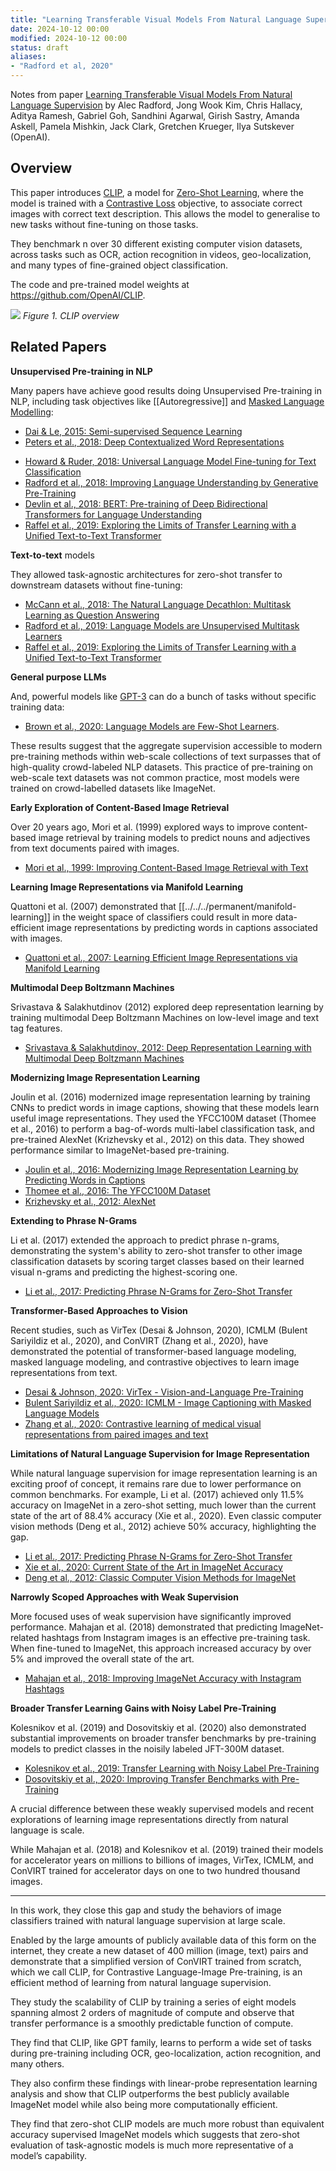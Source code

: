 ```yaml
---
title: "Learning Transferable Visual Models From Natural Language Supervision"
date: 2024-10-12 00:00
modified: 2024-10-12 00:00
status: draft
aliases:
- "Radford et al, 2020"
---
```


Notes from paper [Learning Transferable Visual Models From Natural Language Supervision](https://arxiv.org/abs/2103.00020) by Alec Radford, Jong Wook Kim, Chris Hallacy, Aditya Ramesh, Gabriel Goh, Sandhini Agarwal, Girish Sastry, Amanda Askell, Pamela Mishkin, Jack Clark, Gretchen Krueger, Ilya Sutskever (OpenAI).

## Overview

This paper introduces [CLIP](../permanent/contrastive-language-image-pretraining.md), a model for [Zero-Shot Learning](../permanent/zero-shot-learning.md), where the model is trained with a [Contrastive Loss](../permanent/contrastive-loss.md) objective, to associate correct images with correct text description. This allows the model to generalise to new tasks without fine-tuning on those tasks.

They benchmark n over 30 different existing computer vision datasets, across tasks such as OCR, action recognition in videos, geo-localization, and many types of fine-grained object classification.

The code and pre-trained model weights at https://github.com/OpenAI/CLIP.

![](../../../_media/Learning%20Transferable%20Visual%20Models%20From%20Natural%20Language%20Supervision-fig-1.png)
*Figure 1. CLIP overview*

## Related Papers

**Unsupervised Pre-training in NLP**

Many papers have achieve good results doing Unsupervised Pre-training in NLP, including task objectives like [[Autoregressive]] and [Masked Language Modelling](Masked%20Language%20Modelling):

* [Dai & Le, 2015: Semi-supervised Sequence Learning](papers/dai-le-2015-semi-supervised-sequence-learning.md)
* [Peters et al., 2018: Deep Contextualized Word Representations](reference/peters-et-al-2018-deep-contextualized-word-representations.md)
- [Howard & Ruder, 2018: Universal Language Model Fine-tuning for Text Classification](reference/howard-ruder-2018-universal-language-model-fine-tuning-for-text-classification.md)
- [Radford et al., 2018: Improving Language Understanding by Generative Pre-Training](reference/radford-et-al-2018-improving-language-understanding-by-generative-pre-training.md)
- [Devlin et al., 2018: BERT: Pre-training of Deep Bidirectional Transformers for Language Understanding](reference/devlin-et-al-2018-bert-pre-training-of-deep-bidirectional-transformers-for-language-understanding.md)
- [Raffel et al., 2019: Exploring the Limits of Transfer Learning with a Unified Text-to-Text Transformer](reference/raffel-et-al-2019-exploring-the-limits-of-transfer-learning-with-a-unified-text-to-text-transformer.md)

**Text-to-text** models

They allowed task-agnostic architectures for zero-shot transfer to downstream datasets without fine-tuning:

- [McCann et al., 2018: The Natural Language Decathlon: Multitask Learning as Question Answering](reference/mccann-et-al-2018-the-natural-language-decathlon-multitask-learning-as-question-answering.md)
- [Radford et al., 2019: Language Models are Unsupervised Multitask Learners](reference/radford-et-al-2019-language-models-are-unsupervised-multitask-learners.md)
- [Raffel et al., 2019: Exploring the Limits of Transfer Learning with a Unified Text-to-Text Transformer](reference/raffel-et-al-2019-exploring-the-limits-of-transfer-learning-with-a-unified-text-to-text-transformer.md)

**General purpose LLMs**

And, powerful models like [GPT-3](../permanent/gpt-3.md) can do a bunch of tasks without specific training data:

* [Brown et al., 2020: Language Models are Few-Shot Learners](../permanent/brown-et-al-2020-language-models-are-few-shot-learners.md).

These results suggest that the aggregate supervision accessible to modern pre-training methods within web-scale collections of text surpasses that of high-quality crowd-labeled NLP datasets. This practice of pre-training on web-scale text datasets was not common practice, most models were trained on crowd-labelled datasets like ImageNet.

**Early Exploration of Content-Based Image Retrieval**

Over 20 years ago, Mori et al. (1999) explored ways to improve content-based image retrieval by training models to predict nouns and adjectives from text documents paired with images.

- [Mori et al., 1999: Improving Content-Based Image Retrieval with Text](reference/mori-et-al-1999-improving-content-based-image-retrieval-with-text.md)

**Learning Image Representations via Manifold Learning**

Quattoni et al. (2007) demonstrated that [[../../../permanent/manifold-learning]] in the weight space of classifiers could result in more data-efficient image representations by predicting words in captions associated with images.

- [Quattoni et al., 2007: Learning Efficient Image Representations via Manifold Learning](reference/quattoni-et-al-2007-learning-efficient-image-representations-via-manifold-learning.md)

**Multimodal Deep Boltzmann Machines**

Srivastava & Salakhutdinov (2012) explored deep representation learning by training multimodal Deep Boltzmann Machines on low-level image and text tag features.

- [Srivastava & Salakhutdinov, 2012: Deep Representation Learning with Multimodal Deep Boltzmann Machines](reference/srivastava-salakhutdinov-2012-deep-representation-learning-with-multimodal-deep-boltzmann-machines.md)

**Modernizing Image Representation Learning**

Joulin et al. (2016) modernized image representation learning by training CNNs to predict words in image captions, showing that these models learn useful image representations. They used the YFCC100M dataset (Thomee et al., 2016) to perform a bag-of-words multi-label classification task, and pre-trained AlexNet (Krizhevsky et al., 2012) on this data. They showed performance similar to ImageNet-based pre-training.

- [Joulin et al., 2016: Modernizing Image Representation Learning by Predicting Words in Captions](reference/joulin-et-al-2016-modernizing-image-representation-learning-by-predicting-words-in-captions.md)
- [Thomee et al., 2016: The YFCC100M Dataset](reference/thomee-et-al-2016-the-yfcc100m-dataset.md)
- [Krizhevsky et al., 2012: AlexNet](reference/krizhevsky-et-al-2012-alexnet.md)

**Extending to Phrase N-Grams**

Li et al. (2017) extended the approach to predict phrase n-grams, demonstrating the system's ability to zero-shot transfer to other image classification datasets by scoring target classes based on their learned visual n-grams and predicting the highest-scoring one.

- [Li et al., 2017: Predicting Phrase N-Grams for Zero-Shot Transfer](reference/li-et-al-2017-predicting-phrase-n-grams-for-zero-shot-transfer.md)

**Transformer-Based Approaches to Vision**

Recent studies, such as VirTex (Desai & Johnson, 2020), ICMLM (Bulent Sariyildiz et al., 2020), and ConVIRT (Zhang et al., 2020), have demonstrated the potential of transformer-based language modeling, masked language modeling, and contrastive objectives to learn image representations from text.

- [Desai & Johnson, 2020: VirTex - Vision-and-Language Pre-Training](reference/desai-johnson-2020-virtex-vision-and-language-pre-training.md)
- [Bulent Sariyildiz et al., 2020: ICMLM - Image Captioning with Masked Language Models](reference/bulent-sariyildiz-et-al-2020-icmlm-image-captioning-with-masked-language-models.md)
- [Zhang et al., 2020: Contrastive learning of medical visual representations from paired images and text](reference/zhang-et-al-2020-convirt-contrastive-learning-for-image-representation.md)

**Limitations of Natural Language Supervision for Image Representation**

While natural language supervision for image representation learning is an exciting proof of concept, it remains rare due to lower performance on common benchmarks. For example, Li et al. (2017) achieved only 11.5% accuracy on ImageNet in a zero-shot setting, much lower than the current state of the art of 88.4% accuracy (Xie et al., 2020). Even classic computer vision methods (Deng et al., 2012) achieve 50% accuracy, highlighting the gap.

- [Li et al., 2017: Predicting Phrase N-Grams for Zero-Shot Transfer](reference/li-et-al-2017-predicting-phrase-n-grams-for-zero-shot-transfer.md)
- [Xie et al., 2020: Current State of the Art in ImageNet Accuracy](reference/xie-et-al-2020-current-state-of-the-art-in-imagenet-accuracy.md)
- [Deng et al., 2012: Classic Computer Vision Methods for ImageNet](reference/deng-et-al-2012-classic-computer-vision-methods-for-imagenet.md)

**Narrowly Scoped Approaches with Weak Supervision**

More focused uses of weak supervision have significantly improved performance. Mahajan et al. (2018) demonstrated that predicting ImageNet-related hashtags from Instagram images is an effective pre-training task. When fine-tuned to ImageNet, this approach increased accuracy by over 5% and improved the overall state of the art.

- [Mahajan et al., 2018: Improving ImageNet Accuracy with Instagram Hashtags](reference/mahajan-et-al-2018-improving-imagenet-accuracy-with-instagram-hashtags.md)

**Broader Transfer Learning Gains with Noisy Label Pre-Training**

Kolesnikov et al. (2019) and Dosovitskiy et al. (2020) also demonstrated substantial improvements on broader transfer benchmarks by pre-training models to predict classes in the noisily labeled JFT-300M dataset.

- [Kolesnikov et al., 2019: Transfer Learning with Noisy Label Pre-Training](reference/kolesnikov-et-al-2019-transfer-learning-with-noisy-label-pre-training.md)
- [Dosovitskiy et al., 2020: Improving Transfer Benchmarks with Pre-Training](reference/dosovitskiy-et-al-2020-improving-transfer-benchmarks-with-pre-training.md)

A crucial difference between these weakly supervised models and recent explorations of learning image representations directly from natural language is scale.

While Mahajan et al. (2018) and Kolesnikov et al. (2019) trained their models for accelerator years on millions to billions of images, VirTex,
ICMLM, and ConVIRT trained for accelerator days on one to two hundred thousand images.

---

In this work, they close this gap and study the behaviors of image classifiers trained with natural language supervision at large scale.

Enabled by the large amounts of publicly available data of this form on the internet, they create a new dataset of 400 million (image, text) pairs and demonstrate that a simplified version of ConVIRT trained from scratch, which we call CLIP, for Contrastive Language-Image Pre-training, is an efficient method of learning from natural language supervision.

They study the scalability of CLIP by training a series of eight models spanning almost 2 orders of magnitude of compute and observe that transfer performance is a smoothly predictable function of compute.

They find that CLIP, like GPT family, learns to perform a wide set of tasks during pre-training including OCR, geo-localization, action recognition, and many others.

They also confirm these findings with linear-probe representation learning analysis and show that CLIP outperforms the best publicly available ImageNet model while also being more computationally efficient.

They find that zero-shot CLIP models are much more robust than equivalent accuracy supervised ImageNet models which suggests that zero-shot evaluation of task-agnostic models is much more representative of a model’s capability.